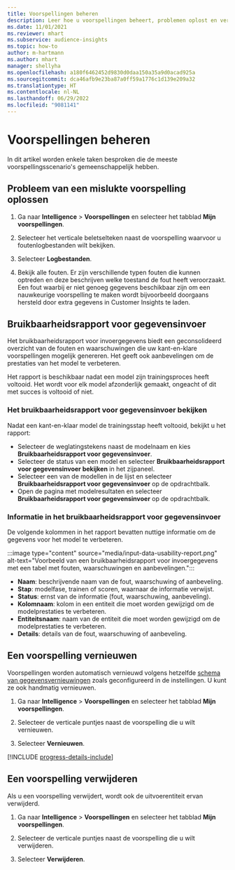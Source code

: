 ```yaml
---
title: Voorspellingen beheren
description: Leer hoe u voorspellingen beheert, problemen oplost en verfijnt.
ms.date: 11/01/2021
ms.reviewer: mhart
ms.subservice: audience-insights
ms.topic: how-to
author: m-hartmann
ms.author: mhart
manager: shellyha
ms.openlocfilehash: a180f6462452d9830d0daa150a35a9d0acad925a
ms.sourcegitcommit: dca46afb9e23ba87a0ff59a1776c1d139e209a32
ms.translationtype: HT
ms.contentlocale: nl-NL
ms.lasthandoff: 06/29/2022
ms.locfileid: "9081141"
---
```

# <a name="manage-predictions"></a>Voorspellingen beheren

In dit artikel worden enkele taken besproken die de meeste voorspellingsscenario's gemeenschappelijk hebben.

## <a name="troubleshoot-a-failed-prediction"></a>Probleem van een mislukte voorspelling oplossen

1. Ga naar **Intelligence** > **Voorspellingen** en selecteer het tabblad **Mijn voorspellingen**.

1. Selecteer het verticale beletselteken naast de voorspelling waarvoor u foutenlogbestanden wilt bekijken.

1. Selecteer **Logbestanden**.

1. Bekijk alle fouten. Er zijn verschillende typen fouten die kunnen optreden en deze beschrijven welke toestand de fout heeft veroorzaakt. Een fout waarbij er niet genoeg gegevens beschikbaar zijn om een nauwkeurige voorspelling te maken wordt bijvoorbeeld doorgaans hersteld door extra gegevens in Customer Insights te laden.

## <a name="input-data-usability-report"></a>Bruikbaarheidsrapport voor gegevensinvoer

Het bruikbaarheidsrapport voor invoergegevens biedt een geconsolideerd overzicht van de fouten en waarschuwingen die uw kant-en-klare voorspellingen mogelijk genereren. Het geeft ook aanbevelingen om de prestaties van het model te verbeteren.

Het rapport is beschikbaar nadat een model zijn trainingsproces heeft voltooid. Het wordt voor elk model afzonderlijk gemaakt, ongeacht of dit met succes is voltooid of niet.

### <a name="view-the-input-data-usability-report"></a>Het bruikbaarheidsrapport voor gegevensinvoer bekijken

Nadat een kant-en-klaar model de trainingsstap heeft voltooid, bekijkt u het rapport:
- Selecteer de weglatingstekens naast de modelnaam en kies **Bruikbaarheidsrapport voor gegevensinvoer**.
- Selecteer de status van een model en selecteer **Bruikbaarheidsrapport voor gegevensinvoer bekijken** in het zijpaneel.
- Selecteer een van de modellen in de lijst en selecteer **Bruikbaarheidsrapport voor gegevensinvoer** op de opdrachtbalk.
- Open de pagina met modelresultaten en selecteer **Bruikbaarheidsrapport voor gegevensinvoer** op de opdrachtbalk.

### <a name="information-in-the-input-data-usability-report"></a>Informatie in het bruikbaarheidsrapport voor gegevensinvoer

De volgende kolommen in het rapport bevatten nuttige informatie om de gegevens voor het model te verbeteren.

:::image type="content" source="media/input-data-usability-report.png" alt-text="Voorbeeld van een bruikbaarheidsrapport voor invoergegevens met een tabel met fouten, waarschuwingen en aanbevelingen.":::

- **Naam**: beschrijvende naam van de fout, waarschuwing of aanbeveling.
- **Stap**: modelfase, trainen of scoren, waarnaar de informatie verwijst.
- **Status**: ernst van de informatie (fout, waarschuwing, aanbeveling).
- **Kolomnaam**: kolom in een entiteit die moet worden gewijzigd om de modelprestaties te verbeteren.
- **Entiteitsnaam**: naam van de entiteit die moet worden gewijzigd om de modelprestaties te verbeteren.
- **Details**: details van de fout, waarschuwing of aanbeveling.

## <a name="refresh-a-prediction"></a>Een voorspelling vernieuwen

Voorspellingen worden automatisch vernieuwd volgens hetzelfde [schema van gegevensvernieuwingen](system.md#schedule-tab) zoals geconfigureerd in de instellingen. U kunt ze ook handmatig vernieuwen.

1. Ga naar **Intelligence** > **Voorspellingen** en selecteer het tabblad **Mijn voorspellingen**.

1. Selecteer de verticale puntjes naast de voorspelling die u wilt vernieuwen.

1. Selecteer **Vernieuwen**.

[!INCLUDE [progress-details-include](includes/progress-details-pane.md)]

## <a name="delete-a-prediction"></a>Een voorspelling verwijderen

Als u een voorspelling verwijdert, wordt ook de uitvoerentiteit ervan verwijderd.

1. Ga naar **Intelligence** > **Voorspellingen** en selecteer het tabblad **Mijn voorspellingen**.

1. Selecteer de verticale puntjes naast de voorspelling die u wilt verwijderen.

1. Selecteer **Verwijderen**.
